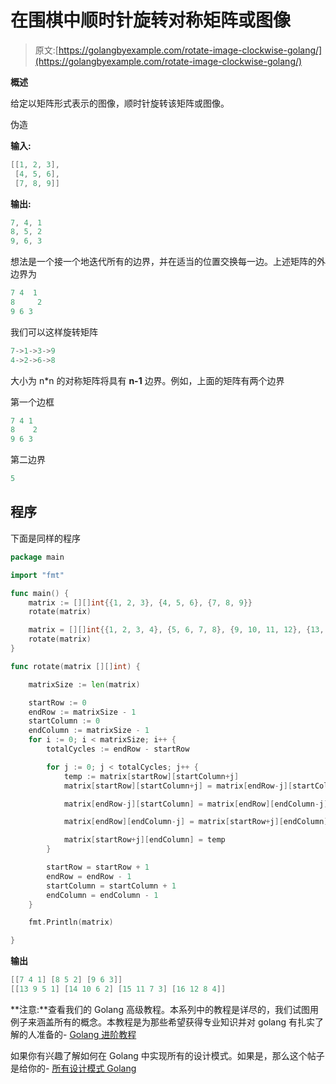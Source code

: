 # 在围棋中顺时针旋转对称矩阵或图像

> 原文:[https://golangbyexample.com/rotate-image-clockwise-golang/](https://golangbyexample.com/rotate-image-clockwise-golang/)

**概述**

给定以矩阵形式表示的图像，顺时针旋转该矩阵或图像。

伪造

**输入:**

```go
[[1, 2, 3], 
 [4, 5, 6], 
 [7, 8, 9]]
```

**输出:**

```go
7, 4, 1 
8, 5, 2 
9, 6, 3
```

想法是一个接一个地迭代所有的边界，并在适当的位置交换每一边。上述矩阵的外边界为

```go
7 4  1
8     2 
9 6 3
```

我们可以这样旋转矩阵

```go
7->1->3->9
4->2->6->8
```

大小为 n*n 的对称矩阵将具有 **n-1** 边界。例如，上面的矩阵有两个边界

第一个边框

```go
7 4 1
8    2 
9 6 3
```

第二边界

```go
5
```

## **程序**

下面是同样的程序

```go
package main

import "fmt"

func main() {
	matrix := [][]int{{1, 2, 3}, {4, 5, 6}, {7, 8, 9}}
	rotate(matrix)

	matrix = [][]int{{1, 2, 3, 4}, {5, 6, 7, 8}, {9, 10, 11, 12}, {13, 14, 15, 16}}
	rotate(matrix)
}

func rotate(matrix [][]int) {

	matrixSize := len(matrix)

	startRow := 0
	endRow := matrixSize - 1
	startColumn := 0
	endColumn := matrixSize - 1
	for i := 0; i < matrixSize; i++ {
		totalCycles := endRow - startRow

		for j := 0; j < totalCycles; j++ {
			temp := matrix[startRow][startColumn+j]
			matrix[startRow][startColumn+j] = matrix[endRow-j][startColumn]

			matrix[endRow-j][startColumn] = matrix[endRow][endColumn-j]

			matrix[endRow][endColumn-j] = matrix[startRow+j][endColumn]

			matrix[startRow+j][endColumn] = temp
		}

		startRow = startRow + 1
		endRow = endRow - 1
		startColumn = startColumn + 1
		endColumn = endColumn - 1
	}

	fmt.Println(matrix)

}
```

**输出**

```go
[[7 4 1] [8 5 2] [9 6 3]]
[[13 9 5 1] [14 10 6 2] [15 11 7 3] [16 12 8 4]]
```

**注意:**查看我们的 Golang 高级教程。本系列中的教程是详尽的，我们试图用例子来涵盖所有的概念。本教程是为那些希望获得专业知识并对 golang 有扎实了解的人准备的- [Golang 进阶教程](https://golangbyexample.com/golang-comprehensive-tutorial/)

如果你有兴趣了解如何在 Golang 中实现所有的设计模式。如果是，那么这个帖子是给你的- [所有设计模式 Golang](https://golangbyexample.com/all-design-patterns-golang/)